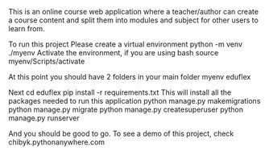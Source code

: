 
This is an online course web application where a teacher/author can create a course content and split them into modules and subject for other users to learn from.


To run this project
Please create a virtual environment
            python -m venv ./myenv
Activate the environment, if you are using bash
        source myenv/Scripts/activate
        
At this point you should have 2 folders in your main folder
            myenv
            eduflex
            
Next 
            cd eduflex
            pip install -r requirements.txt
This will install all the packages needed to run this application
            python manage.py makemigrations
            python manage.py migrate
            python manage.py createsuperuser
            python manage.py runserver
            
And you should be good to go.
To see a demo of this project, check chibyk.pythonanywhere.com
